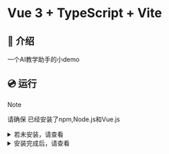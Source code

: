 # Vue 3 + TypeScript + Vite

## 📖 介绍

一个AI教学助手的小demo

## 💿 运行
> [!note]
>
> 请确保 已经安装了npm,Node.js和Vue.js
<details >
<summary>若未安装，请查看</summary>

 - 安装npm和Node.js请跳转至官方文档([在wsl2中设置Node.js](https://learn.microsoft.com/zh-cn/windows/dev-environment/javascript/nodejs-on-wsl))
 - 安装Vue.js请跳转至官方文档([在wsl2中设置Vue.js](https://learn.microsoft.com/zh-cn/windows/dev-environment/javascript/vue-on-wsl))
</details>

<details>
<summary>安装完成后，请查看</summary>
在Demo项目的根目录下打开命令行, 输入以下指令即可执行

    npm install
    npm run dev

</details>

